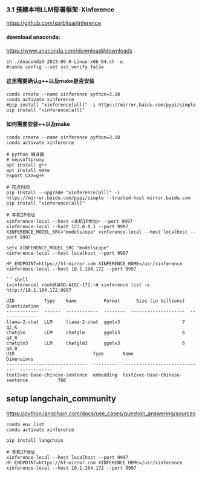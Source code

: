 
### 3.1 搭建本地LLM部署框架-Xinference


https://github.com/xorbitsai/inference

#### download anaconda:
https://www.anaconda.com/download#downloads

```shell
sh ./Anaconda3-2023.09-0-Linux-x86_64.sh -u
#conda config --set ssl_verify false
```

#### 这里需要确认g++以及make是否安装
```shell
conda create --name xinference python=3.10
conda activate xinference
#pip install "xinference[all]" -i https://mirror.baidu.com/pypi/simple
pip install "xinference[all]"
```

#### 如何需要安装++以及make
```shell
conda create --name xinference python=3.10
conda activate xinference

# python 编译器
# neusoftproxy
apt install g++
apt install make
export CXX=g++

# 花点时间
pip install --upgrade "xinference[all]" -i https://mirror.baidu.com/pypi/simple --trusted-host mirror.baidu.com
pip install "xinference[all]"

# 本机IP地址
xinference-local --host <本机IP地址> --port 9997
xinference-local --host 127.0.0.1 --port 9997
XINFERENCE_MODEL_SRC="modelscope" xinference-local --host localhost --port 9997

setx XINFERENCE_MODEL_SRC "modelscope"
xinference-local --host localhost --port 9997

HF_ENDPOINT=https://hf-mirror.com XINFERENCE_HOME=/usr/xinference xinference-local --host 10.1.104.172 --port 9997

```shell
(xinference) root@UASD-AIGC-172:~# xinference list -e http://10.1.104.172:9997
```

```test
UID           Type    Name          Format      Size (in billions)  Quantization
------------  ------  ------------  --------  --------------------  --------------
llama-2-chat  LLM     llama-2-chat  ggmlv3                       7  q2_K
chatglm       LLM     chatglm       ggmlv3                       6  q4_0
chatglm3      LLM     chatglm3      ggmlv3                       6  q4_0
UID                             Type       Name                              Dimensions
------------------------------  ---------  ------------------------------  ------------
text2vec-base-chinese-sentence  embedding  text2vec-base-chinese-sentence           768
```


## setup langchain_community

https://python.langchain.com/docs/use_cases/question_answering/sources

```shell
conda env list
conda activate xinference

pip install langchain
```

```shell
# 本机IP地址
xinference-local --host localhost --port 9997
HF_ENDPOINT=https://hf-mirror.com XINFERENCE_HOME=/usr/xinference xinference-local --host 10.1.104.172 --port 9997
```

